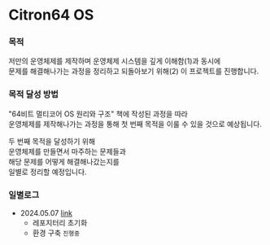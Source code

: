 # Citron64 OS

### 목적

저만의 운영체제를 제작하며 운영체제 시스템을 깊게 이해함(1)과 동시에<br/>
문제를 해결해나가는 과정을 정리하고 되돌아보기 위해(2) 이 프로젝트를 진행합니다.

### 목적 달성 방법

"64비트 멀티코어 OS 원리와 구조" 책에 작성된 과정을 따라 <br/>
운영체제를 제작해나가는 과정을 통해 첫 번째 목적을 이룰 수 있을 것으로 예상됩니다.

두 번째 목적을 달성하기 위해 <br/>
운영체제를 만들면서 마주하는 문제들과 <br/>
해당 문제를 어떻게 해결해나갔는지를 <br/>
일별로 정리할 예정입니다.  

### 일별로그

* 2024.05.07 [link](./notes/2024-05-07.md)
    * 레포지터리 초기화
    * 환경 구축 ```진행중```
